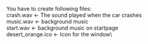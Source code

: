 You have to create following files:\
crash.wav <- The sound played when the car crashes\
music.wav <- background music\
start.wav <- background music on startpage\
desert_orange.ico <- Icon for the window\
